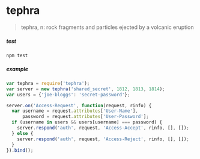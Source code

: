 
# tephra

> tephra, n: rock fragments and particles ejected by a volcanic eruption

##### test

```
npm test
```

##### example

```javascript
var tephra = require('tephra');
var server = new tephra('shared_secret', 1812, 1813, 1814);
var users = {'joe-bloggs': 'secret-password'};

server.on('Access-Request', function(request, rinfo) {
  var username = request.attributes['User-Name'],
      password = request.attributes['User-Password'];
  if (username in users && users[username] === password) {
    server.respond('auth', request, 'Access-Accept', rinfo, [], []);
  } else {
    server.respond('auth', request, 'Access-Reject', rinfo, [], []);
  }
}).bind();
```

